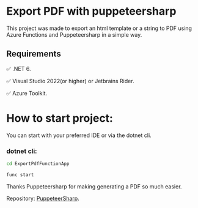 # Export PDF with puppeteersharp


This project was made to export an html template or a string to PDF using Azure Functions and Puppeteersharp in a simple way.


## Requirements
 ✅ .NET 6.
 
 ✅ Visual Studio 2022(or higher) or Jetbrains Rider.
 
 ✅ Azure Toolkit.
  
  
# How to start project:
You can start with your preferred IDE or via the dotnet cli.


### dotnet cli:

```bash
cd ExportPdfFunctionApp
```

```bash
func start
```

Thanks Puppeteersharp for making generating a PDF so much easier.

Repository: [PuppeteerSharp](https://github.com/hardkoded/puppeteer-sharp).
